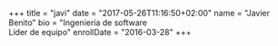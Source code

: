 +++
title = "javi"
date = "2017-05-26T11:16:50+02:00"
name = "Javier Benito"
bio = "Ingeniería de software<br> Líder de equipo"
enrollDate = "2016-03-28"
+++

